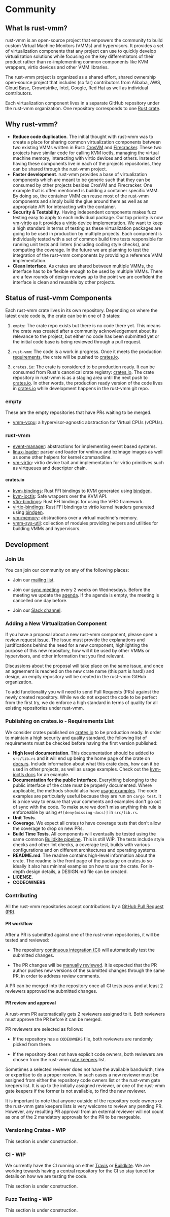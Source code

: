 # Community

## What Is rust-vmm?

rust-vmm is an open-source project that empowers the community to build custom
Virtual Machine Monitors (VMMs) and hypervisors. It provides a set of
virtualization components that any project can use to quickly develop
virtualization solutions while focusing on the key differentiators of their
product rather than re-implementing common components like KVM wrappers, virtio
devices and other VMM libraries.

The rust-vmm project is organized as a shared effort, shared ownership
open-source project that includes (so far) contributors from Alibaba, AWS,
Cloud Base, Crowdstrike, Intel, Google, Red Hat as well as individual
contributors.

Each virtualization component lives in a separate GitHub repository under the
rust-vmm organization. One repository corresponds to one
[Rust crate](https://doc.rust-lang.org/stable/book/ch07-01-packages-and-crates.html).

## Why rust-vmm?

- **Reduce code duplication**. The initial thought with rust-vmm was to create
  a place for sharing common virtualization components between two existing
  VMMs written in Rust:
  [CrosVM](https://chromium.googlesource.com/chromiumos/platform/crosvm/) and
  [Firecracker](https://github.com/firecracker-microvm/firecracker/). These
  two projects have similar code for calling KVM ioctls, managing the
  virtual machine memory, interacting with virtio devices and others. Instead
  of having these components live in each of the projects repositories, they
  can be shared through the rust-vmm project.
- **Faster development**. rust-vmm provides a base of virtualization components
  which are meant to be generic such that they can be consumed by other
  projects besides CrosVM and Firecracker. One example that is often mentioned
  is building a container specific VMM. By doing so, the container VMM can
  reuse most of the rust-vmm components and simply build the glue around them
  as well as an appropriate API for interacting with the container.
- **Security & Testability**. Having independent components makes fuzz testing
  easy to apply to each individual package. Our top priority is now
  [vm-virtio](https://github.com/rust-vmm/vm-virtio) as it provides a
  [virtio](https://www.oasis-open.org/committees/tc_home.php?wg_abbrev=virtio)
  device implementation. We want to keep a high standard in terms of testing
  as these virtualization packages are going to be used in production by
  multiple projects. Each component is individually tested with a set of
  common build time tests responsible for running unit tests and linters
  (including coding style checks), and computing the coverage. In the future
  we are planning to test the integration of the rust-vmm components by
  providing a reference VMM implementation.
- **Clean interface**. As crates are shared between multiple VMMs, the interface has to be
  flexible enough to be used by multiple VMMs. There are a few rounds of design
  reviews up to the point we are confident the interface is clean and reusable
  by other projects.

## Status of rust-vmm Components

Each rust-vmm crate lives in its own repository. Depending on where the
latest crate code is, the crate can be in one of 3 states:

1. `empty`: The crate repo exists but there is no code there yet. This
   means the crate was created after a community acknowledgement about its
   relevance to the project, but either no code has been submitted yet or
   the initial code base is being reviewed through a pull request.

1. `rust-vmm`: The code is a work in progress. Once it meets the production
   [requirements](#publishing-on-cratesio---requirements-list), the crate
   will be pushed to [crates.io](https://crates.io).

1. `crates.io`: The crate is considered to be production ready. It can be
   consumed from Rust's canonical crate registry:
   [crates.io](https://crates.io). The crate repository in rust-vmm
   is as a staging area until the next push to [crates.io](https://crates.io).
   In other words, the production ready version of the code lives in
   [crates.io](https://crates.io) while development happens in the rust-vmm
   git repo.

### empty

These are the empty repositories that have PRs waiting to be merged.

- [vmm-vcpu](https://github.com/rust-vmm/vmm-vcpu/): a hypervisor-agnostic
  abstraction for Virtual CPUs (vCPUs).

### rust-vmm

- [event-manager](https://github.com/rust-vmm/event-manager): abstractions
  for implementing event based systems.
- [linux-loader](https://github.com/rust-vmm/linux-loader): parser and loader
  for vmlinux and bzImage images as well as some other helpers for kernel
  commandline.
- [vm-virtio](https://github.com/rust-vmm/vm-virtio/): virtio device trait and
  implementation for virtio primitives such as virtqueues and descriptor chain.

#### crates.io

- [kvm-bindings](https://crates.io/crates/kvm-bindings): Rust FFI bindings
  to KVM generated using [bindgen](https://crates.io/crates/bindgen).
- [kvm-ioctls](https://crates.io/crates/kvm-ioctls): Safe wrappers over the
  KVM API.
- [vfio-bindings](https://github.com/rust-vmm/vfio-bindings): Rust FFI
  bindings for using the VFIO framework.
- [virtio-bindings](https://github.com/rust-vmm/virtio-bindings): Rust FFI
  bindings to virtio kernel headers generated using
  [bindgen](https://crates.io/crates/bindgen).
- [vm-memory](https://github.com/rust-vmm/vm-memory): abstractions over a
  virtual machine's memory.
- [vmm-sys-util](https://github.com/rust-vmm/vmm-sys-util/): collection of
  modules providing helpers and utilities for building VMMs and hypervisors.

## Development

### Join Us

You can join our community on any of the following places:

* Join our
  [mailing list](http://lists.opendev.org/cgi-bin/mailman/listinfo/rust-vmm).

* Join our
  [sync meeting](http://lists.opendev.org/pipermail/rust-vmm/2019-January/000103.html)
  every 2 weeks on Wednesdays. Before the meeting we update the
  [agenda](https://etherpad.openstack.org/p/rust_vmm_2019_biweekly_calls).
  If the agenda is empty, the meeting is cancelled one day before.

* Join our
  [Slack channel](https://join.slack.com/t/rust-vmm/shared_invite/enQtODAxMzA2ODIyMTc2LWRhYjIwZmQ0YzUxODJlMTRhZWU2ZDBjYmJiNzBmOWVmYjg4MjY5YWRjYjM0YzQ5YzgyMTBmYzNlMjMzYmZlODU).

### Adding a New Virtualization Component

If you have a proposal about a new rust-vmm component, please open a
[review request issue](https://github.com/rust-vmm/community/issues/new?assignees=&labels=&template=new-crate-request.md&title=Crate+Addition+Request).
The issue must provide the explanations and justifications behind the need for
a new component, highlighting the purpose of this new repository, how will it
be used by other VMMs or hypervisors, and other information that you find
relevant.

Discussions about the proposal will take place on the same issue, and once an
agreement is reached on the new crate name (this part is hard!) and design,
an empty repository will be created in the rust-vmm GitHub organization.

To add functionality you will need to send Pull Requests (PRs) against the
newly created repository. While we do not expect the code to be perfect from
the first try, we do enforce a high standard in terms of quality for all
existing repositories under rust-vmm.

### Publishing on crates.io - Requirements List

We consider crates published on [crates.io](https://crates.io) to be production
ready. In order to maintain a high security and quality standard, the following
list of requirements must be checked before having the first version published:

- **High level documentation**. This documentation should be added
  to `src/lib.rs` and it will end up being the home page of the crate on
  [docs.rs](https://docs.rs/). Include information about what this crate does,
  how can it be used in other projects, as well as usage examples. Check out
  the [kvm-ioctls docs](https://docs.rs/kvm-ioctls/0.1.0/kvm_ioctls/) for an
  example.
- **Documentation for the public interface**. Everything belonging to the
  public interface of the crate must be properly documented. Where applicable,
  the methods should also have
  [usage examples](https://doc.rust-lang.org/book/ch14-02-publishing-to-crates-io.html#making-useful-documentation-comments).
  The code examples are particularly useful because they are run on
  `cargo test`. It is a nice way to ensure that your comments and examples
  don't go out of sync with the code. To make sure we don't miss anything this
  rule is enforceable by using `#![deny(missing-docs)]` in `src/lib.rs`.
- **Unit Tests**.
- **Coverage**. We expect all crates to have coverage tests that don't allow
  the coverage to drop on new PRs.
- **Build Time Tests**. All components will eventually be tested using the
  same common [Buildkite pipeline](https://buildkite.com/docs/pipelines). This
  is still WIP. The tests include style checks and other lint checks, a
  coverage test, builds with various configurations and on different
  architectures and operating systems.
- **README.md**. The readme contains high-level information about the crate.
  The readme is the front page of the package on crates.io so ideally it also
  has minimal examples on how to use the crate.
  For in-depth design details, a DESIGN.md file can be created.
- **LICENSE**.
- **CODEOWNERS**.

### Contributing

All the rust-vmm repositories accept contributions by a
[GitHub Pull Request (PR)](https://help.github.com/articles/using-pull-requests/).

#### PR workflow

After a PR is submitted against one of the rust-vmm repositories, it will be
tested and reviewed:

- The repository [continuous integration (CI)](#ci---wip) will automatically test
  the submitted changes.

- The PR changes will be [manually reviewed](#pr-review-and-approval). It is
  expected that the PR author pushes new versions of the submitted changes
  through the same PR, in order to address review comments.

A PR can be merged into the repository once all CI tests pass and at least 2
reviewers approved the submitted changes.

#### PR review and approval

A rust-vmm PR automatically gets 2 reviewers assigned to it. Both reviewers
must approve the PR before it can be merged.

PR reviewers are selected as follows:

- If the repository has a `CODEOWNERS` file, both reviewers are randomly picked
  from there.

- If the repository does not have explicit code owners, both reviewers are
  chosen from the rust-vmm [gate keepers](https://github.com/rust-vmm/community/GATEKEEPERS.md)
  list.

Sometimes a selected reviewer does not have the available bandwidth, time or
expertise to do a proper review. In such cases a new reviewer must be assigned
from either the repository code owners list or the rust-vmm gate keepers list.
It is up to the initially assigned reviewer, or one of the rust-vmm gate keepers
if the former is not available, to find the new reviewer.

It is important to note that anyone outside of the repository code owners or the
rust-vmm gate keepers lists is very welcome to review any pending PR. However,
any resulting PR approval from an external reviewer will not count as one of the
2 mandatory approvals for the PR to be mergeable.

### Versioning Crates - WIP

This section is under construction.

### CI - WIP

We currently have the CI running on either [Travis](https://travis-ci.org/) or
[Buildkite](http://buildkite.com/). We are working towards having a central
repository for the CI so stay tuned for details on how we are testing the code.

This section is under construction.

### Fuzz Testing - WIP

This section is under construction.
